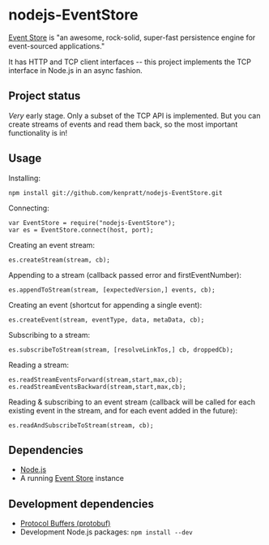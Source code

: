 nodejs-EventStore
=================

[Event Store](http://geteventstore.com/) is "an awesome, rock-solid, super-fast persistence engine for event-sourced applications."

It has HTTP and TCP client interfaces -- this project implements the TCP interface in Node.js in an async fashion.


Project status
--------------

_Very_ early stage. Only a subset of the TCP API is implemented. But you can create streams of events and read them back, so the most important functionality is in!


Usage
-----

Installing:

    npm install git://github.com/kenpratt/nodejs-EventStore.git


Connecting:

    var EventStore = require("nodejs-EventStore");
    var es = EventStore.connect(host, port);


Creating an event stream:

    es.createStream(stream, cb);


Appending to a stream (callback passed error and firstEventNumber):

	es.appendToStream(stream, [expectedVersion,] events, cb);


Creating an event (shortcut for appending a single event):

    es.createEvent(stream, eventType, data, metaData, cb);

Subscribing to a stream:

	es.subscribeToStream(stream, [resolveLinkTos,] cb, droppedCb);

Reading a stream:

	es.readStreamEventsForward(stream,start,max,cb);
	es.readStreamEventsBackward(stream,start,max,cb);


Reading & subscribing to an event stream (callback will be called for each existing event in the stream, and for each event added in the future):

    es.readAndSubscribeToStream(stream, cb);


Dependencies
------------

* [Node.js](http://nodejs.org/)
* A running [Event Store](http://geteventstore.com/) instance


Development dependencies
------------------------

* [Protocol Buffers (protobuf)](http://code.google.com/p/protobuf/)
* Development Node.js packages: `npm install --dev`

